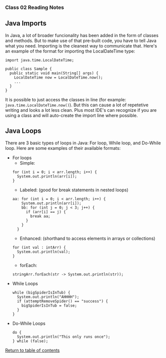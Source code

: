 ### Class 02 Reading Notes

## Java Imports

In Java, a lot of broader funcionality has been added in the form of classes and methods. But to make use of that pre-built code, you have to tell Java what you need. Importing is the cleanest way to communicate that. Here's an example of the format for importing the LocalDateTime type:

```
import java.time.LocalDateTime;

public class Sample {
  public static void main(String[] args) {
    LocalDateTime now = LocalDateTime.now();
    ...
  }
}
```

It is possible to just access the classes in line (for example: `java.time.LocalDateTime.now()`). But this can cause a lot of repetetive writing and looks a lot less clean. Plus most IDE's can recognize if you are using a class and will auto-create the import line where possible.

## Java Loops

There are 3 basic types of loops in Java: For loop, While loop, and Do-While loop. Here are some examples of their available formats:

- For loops
  - Simple:
  ```
  for (int i = 0; i < arr.length; i++) {
    System.out.println(arr[i]);
  }
  ```
  - Labeled: (good for break statements in nested loops)
  ```
  aa: for (int i = 0; i < arr.length; i++) {
      System.out.println(arr[i]);
      bb: for (int j = 0; j < 3; j++) {
        if (arr[i] == j) {
          break aa;
        }
      }
    }
  ```
  - Enhanced: (shorthand to access elements in arrays or collections)
  ```
  for (int val : intArr) {
    System.out.println(val);
  }
  ```
  - forEach:
  ```
  stringArr.forEach(str -> System.out.println(str));
  ```
- While Loops
  ```
  while (bigSpiderIsInTub) {
    System.out.println("AHHHH");
    if (attemptRemoveSpider() == "success") {
      bigSpiderIsInTub = false;
    }
  }
  ```
- Do-While Loops
  ```
  do {
    System.out.println("This only runs once");
  } while (false);
  ```

[Return to table of contents](../README.md)
